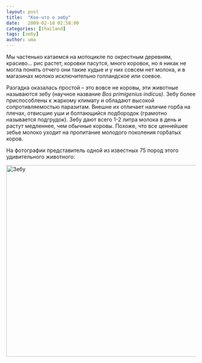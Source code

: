 ```yaml
---
layout: post
title:  "Кое-что о зебу"
date:   2009-02-18 02:58:00
categories: [thailand]
tags: [зебу]
author: uma
---
```


<p>Мы частенько катаемся на мотоцикле по окрестным деревням, красиво&hellip; рис растет, коровки пасутся, много коровок, но я никак не могла понять отчего они такие худые и у них совсем нет молока, и в магазинах молоко исключительно голландское или соевое.</p>
<p>Разгадка оказалась простой &ndash; это вовсе не коровы, эти животные называются зебу (научное название <em>Bos primigenius indicus). </em>Зебу более приспособлены к жаркому климату и обладают высокой сопротивляемостью паразитам. Внешне их отличает наличие горба на плечах, отвисшие уши и болтающийся подбородок (грамотно называется подгрудок). Зебу дают всего 1-2 литра молока в день и растут медленнее, чем обычные коровы. Похоже, что все ценнейшее зебье молоко уходит на пропитание молодого поколения горбатых коров.&nbsp;</p>
<p>На фотографии представитель одной из известных 75 пород этого удивительного животного:</p>
<p><a title="Зебу" href="/koe-chto-o-zebu/zebu.jpg"><img style="border-width: 0px; border: 0;" title="zebu" src="/koe-chto-o-zebu/zebu-thumb.jpg" border="0" alt="Зебу" width="510"></a></p>
